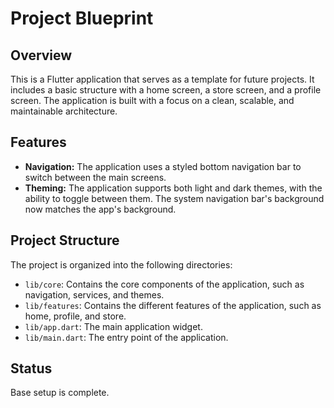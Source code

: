 # Project Blueprint

## Overview

This is a Flutter application that serves as a template for future projects. It includes a basic structure with a home screen, a store screen, and a profile screen. The application is built with a focus on a clean, scalable, and maintainable architecture.

## Features

* **Navigation:** The application uses a styled bottom navigation bar to switch between the main screens.
* **Theming:** The application supports both light and dark themes, with the ability to toggle between them. The system navigation bar's background now matches the app's background.

## Project Structure

The project is organized into the following directories:

* `lib/core`: Contains the core components of the application, such as navigation, services, and themes.
* `lib/features`: Contains the different features of the application, such as home, profile, and store.
* `lib/app.dart`: The main application widget.
* `lib/main.dart`: The entry point of the application.

## Status

Base setup is complete.
